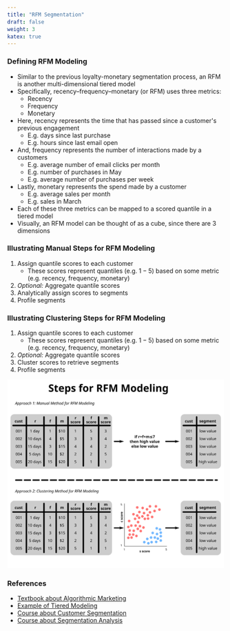 ```yaml
---
title: "RFM Segmentation"
draft: false
weight: 3
katex: true
---
```


### Defining RFM Modeling
- Similar to the previous loyalty-monetary segmentation process, an RFM is another multi-dimensional tiered model
- Specifically, recency–frequency–monetary (or RFM) uses three metrics:
    - Recency
    - Frequency
    - Monetary
- Here, recency represents the time that has passed since a customer's previous engagement
    - E.g. days since last purchase
    - E.g. hours since last email open
- And, frequency represents the number of interactions made by a customers
    - E.g. average number of email clicks per month
    - E.g. number of purchases in May
    - E.g. average number of purchases per week
- Lastly, monetary represents the spend made by a customer
    - E.g. average sales per month
    - E.g. sales in March
- Each of these three metrics can be mapped to a scored quantile in a tiered model
- Visually, an RFM model can be thought of as a cube, since there are $3$ dimensions

### Illustrating Manual Steps for RFM Modeling
1. Assign quantile scores to each customer
    - These scores represent quantiles (e.g. $1-5$) based on some metric (e.g. recency, frequency, monetary)
2. *Optional:* Aggregate quantile scores
3. Analytically assign scores to segments
4. Profile segments

### Illustrating Clustering Steps for RFM Modeling
1. Assign quantile scores to each customer
    - These scores represent quantiles (e.g. $1-5$) based on some metric (e.g. recency, frequency, monetary)
2. *Optional:* Aggregate quantile scores
3. Cluster scores to retrieve segments
4. Profile segments

![rfmsteps](../../../img/rfmsteps.svg)

### References
- [Textbook about Algorithmic Marketing](https://algorithmicweb.files.wordpress.com/2018/07/algorithmic-marketing-ai-for-marketing-operations-r1-7g.pdf)
- [Example of Tiered Modeling](https://medium.com/swlh/exploring-customers-segmentation-with-rfm-analysis-and-k-means-clustering-93aa4c79f7a7)
- [Course about Customer Segmentation](https://www.datacamp.com/courses/customer-segmentation-in-python)
- [Course about Segmentation Analysis](https://www.datacamp.com/courses/machine-learning-for-marketing-in-python)